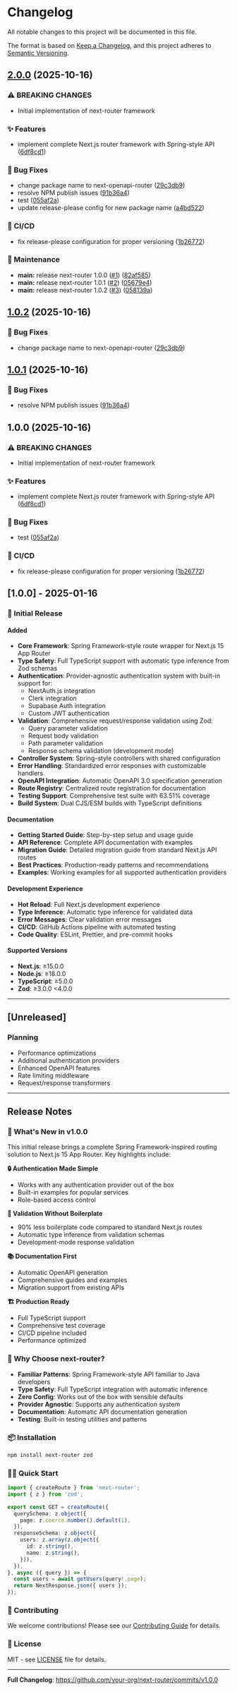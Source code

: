 # Changelog

All notable changes to this project will be documented in this file.

The format is based on [Keep a Changelog](https://keepachangelog.com/en/1.0.0/),
and this project adheres to [Semantic Versioning](https://semver.org/spec/v2.0.0.html).

## [2.0.0](https://github.com/json-choi/next-router/compare/next-openapi-router-v1.0.2...next-openapi-router-v2.0.0) (2025-10-16)


### ⚠ BREAKING CHANGES

* Initial implementation of next-router framework

### ✨ Features

* implement complete Next.js router framework with Spring-style API ([6df8cd1](https://github.com/json-choi/next-router/commit/6df8cd17aa4ebe6dabc09d807207ea917933121a))


### 🐛 Bug Fixes

* change package name to next-openapi-router ([29c3db9](https://github.com/json-choi/next-router/commit/29c3db9637c9b0bbd009893a013c6b95b16d0b0a))
* resolve NPM publish issues ([91b36a4](https://github.com/json-choi/next-router/commit/91b36a4d6978d42919bc533f72e2c1749358d619))
* test ([055af2a](https://github.com/json-choi/next-router/commit/055af2af22ccdd1550272866db6370bc3901d016))
* update release-please config for new package name ([a4bd522](https://github.com/json-choi/next-router/commit/a4bd52282f845ce54cae3aa7c87ca2dfe673b613))


### 🔧 CI/CD

* fix release-please configuration for proper versioning ([1b26772](https://github.com/json-choi/next-router/commit/1b26772e50a8c03a79a763b778671d89c6266dd3))


### 🔨 Maintenance

* **main:** release next-router 1.0.0 ([#1](https://github.com/json-choi/next-router/issues/1)) ([82af585](https://github.com/json-choi/next-router/commit/82af5855e01662e38d27e2d4a9f0e46150b8f5e6))
* **main:** release next-router 1.0.1 ([#2](https://github.com/json-choi/next-router/issues/2)) ([05679e4](https://github.com/json-choi/next-router/commit/05679e48270a9670e44f89b666e914648ade10c0))
* **main:** release next-router 1.0.2 ([#3](https://github.com/json-choi/next-router/issues/3)) ([058139a](https://github.com/json-choi/next-router/commit/058139af216e35cd70517571e5b33682169bf362))

## [1.0.2](https://github.com/json-choi/next-router/compare/next-router-v1.0.1...next-router-v1.0.2) (2025-10-16)


### 🐛 Bug Fixes

* change package name to next-openapi-router ([29c3db9](https://github.com/json-choi/next-router/commit/29c3db9637c9b0bbd009893a013c6b95b16d0b0a))

## [1.0.1](https://github.com/json-choi/next-router/compare/next-router-v1.0.0...next-router-v1.0.1) (2025-10-16)


### 🐛 Bug Fixes

* resolve NPM publish issues ([91b36a4](https://github.com/json-choi/next-router/commit/91b36a4d6978d42919bc533f72e2c1749358d619))

## 1.0.0 (2025-10-16)


### ⚠ BREAKING CHANGES

* Initial implementation of next-router framework

### ✨ Features

* implement complete Next.js router framework with Spring-style API ([6df8cd1](https://github.com/json-choi/next-router/commit/6df8cd17aa4ebe6dabc09d807207ea917933121a))


### 🐛 Bug Fixes

* test ([055af2a](https://github.com/json-choi/next-router/commit/055af2af22ccdd1550272866db6370bc3901d016))


### 🔧 CI/CD

* fix release-please configuration for proper versioning ([1b26772](https://github.com/json-choi/next-router/commit/1b26772e50a8c03a79a763b778671d89c6266dd3))

## [1.0.0] - 2025-01-16

### 🎉 Initial Release

#### Added
- **Core Framework**: Spring Framework-style route wrapper for Next.js 15 App Router
- **Type Safety**: Full TypeScript support with automatic type inference from Zod schemas
- **Authentication**: Provider-agnostic authentication system with built-in support for:
  - NextAuth.js integration
  - Clerk integration
  - Supabase Auth integration
  - Custom JWT authentication
- **Validation**: Comprehensive request/response validation using Zod:
  - Query parameter validation
  - Request body validation
  - Path parameter validation
  - Response schema validation (development mode)
- **Controller System**: Spring-style controllers with shared configuration
- **Error Handling**: Standardized error responses with customizable handlers
- **OpenAPI Integration**: Automatic OpenAPI 3.0 specification generation
- **Route Registry**: Centralized route registration for documentation
- **Testing Support**: Comprehensive test suite with 63.51% coverage
- **Build System**: Dual CJS/ESM builds with TypeScript definitions

#### Documentation
- **Getting Started Guide**: Step-by-step setup and usage guide
- **API Reference**: Complete API documentation with examples
- **Migration Guide**: Detailed migration guide from standard Next.js API routes
- **Best Practices**: Production-ready patterns and recommendations
- **Examples**: Working examples for all supported authentication providers

#### Development Experience
- **Hot Reload**: Full Next.js development experience
- **Type Inference**: Automatic type inference for validated data
- **Error Messages**: Clear validation error messages
- **CI/CD**: GitHub Actions pipeline with automated testing
- **Code Quality**: ESLint, Prettier, and pre-commit hooks

#### Supported Versions
- **Next.js**: ≥15.0.0
- **Node.js**: ≥18.0.0
- **TypeScript**: ≥5.0.0
- **Zod**: ≥3.0.0 <4.0.0

---

## [Unreleased]

### Planning
- Performance optimizations
- Additional authentication providers
- Enhanced OpenAPI features
- Rate limiting middleware
- Request/response transformers

---

## Release Notes

### 🚀 What's New in v1.0.0

This initial release brings a complete Spring Framework-inspired routing solution to Next.js 15 App Router. Key highlights include:

**🔒 Authentication Made Simple**
- Works with any authentication provider out of the box
- Built-in examples for popular services
- Role-based access control

**📝 Validation Without Boilerplate**
- 90% less boilerplate code compared to standard Next.js routes
- Automatic type inference from validation schemas
- Development-mode response validation

**📚 Documentation First**
- Automatic OpenAPI generation
- Comprehensive guides and examples
- Migration support from existing APIs

**🏗️ Production Ready**
- Full TypeScript support
- Comprehensive test coverage
- CI/CD pipeline included
- Performance optimized

### 🎯 Why Choose next-router?

- **Familiar Patterns**: Spring Framework-style API familiar to Java developers
- **Type Safety**: Full TypeScript integration with automatic inference
- **Zero Config**: Works out of the box with sensible defaults
- **Provider Agnostic**: Supports any authentication system
- **Documentation**: Automatic API documentation generation
- **Testing**: Built-in testing utilities and patterns

### 📦 Installation

```bash
npm install next-router zod
```

### 🏃‍♂️ Quick Start

```typescript
import { createRoute } from 'next-router';
import { z } from 'zod';

export const GET = createRoute({
  querySchema: z.object({
    page: z.coerce.number().default(1),
  }),
  responseSchema: z.object({
    users: z.array(z.object({
      id: z.string(),
      name: z.string(),
    })),
  }),
}, async ({ query }) => {
  const users = await getUsers(query!.page);
  return NextResponse.json({ users });
});
```

### 🤝 Contributing

We welcome contributions! Please see our [Contributing Guide](CONTRIBUTING.md) for details.

### 📄 License

MIT - see [LICENSE](LICENSE) file for details.

---

**Full Changelog**: https://github.com/your-org/next-router/commits/v1.0.0
